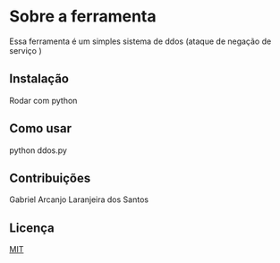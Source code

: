 # Sobre a ferramenta

Essa ferramenta é um simples sistema de ddos (ataque de negação de serviço )
 
## Instalação

Rodar com python


## Como usar

python ddos.py

## Contribuições

Gabriel Arcanjo Laranjeira dos Santos

## Licença
[MIT](https://choosealicense.com/licenses/mit/)